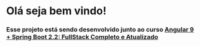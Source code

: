 <h1>Olá seja bem vindo!</h1>
<h3>Esse projeto está sendo desenvolvido junto ao curso <a href="https://www.udemy.com/course/full-stack-angular9-spring-boot/" </a> Angular 9 + Spring Boot 2.2: FullStack Completo e Atualizado</h3>
